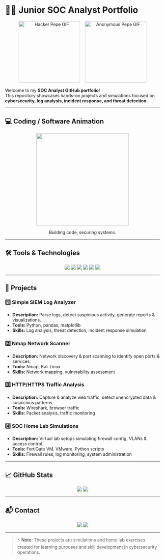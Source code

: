 # 👨‍💻 Junior SOC Analyst Portfolio

<p align="center">
  <!-- Hacker Pepe GIF -->
  <img src="https://tenor.com/tr/view/hacker-pepe-meme-gif-23535916" width="200" alt="Hacker Pepe GIF"/>
  &nbsp;&nbsp;
  <!-- Anonymous Pepe GIF -->
  <img src="https://tenor.com/tr/view/anonymous-anonymous-bites-back-geek-pepe-pepe-matrix-gif-14778477" width="200" alt="Anonymous Pepe GIF"/>
</p>


Welcome to my **SOC Analyst GitHub portfolio**!  
This repository showcases hands-on projects and simulations focused on **cybersecurity, log analysis, incident response, and threat detection**.

---

## 💻 Coding / Software Animation
<p align="center">
  <img src="https://media.giphy.com/media/l0HlBO7eyXzSZkJri/giphy.gif" width="300"/>
</p>
<p align="center">Building code, securing systems.</p>

---

## 🛠 Tools & Technologies

<p align="center">
  <img src="https://img.shields.io/badge/Python-3776AB?style=for-the-badge&logo=python&logoColor=white"/>
  <img src="https://img.shields.io/badge/.NET-512BD4?style=for-the-badge&logo=.net&logoColor=white"/>
  <img src="https://img.shields.io/badge/SQL-4479A1?style=for-the-badge&logo=mysql&logoColor=white"/>
  <img src="https://img.shields.io/badge/Angular-DD0031?style=for-the-badge&logo=angular&logoColor=white"/>
  <img src="https://img.shields.io/badge/Kali%20Linux-557C94?style=for-the-badge&logo=kali-linux&logoColor=white"/>
  <img src="https://img.shields.io/badge/Splunk-F26822?style=for-the-badge&logo=splunk&logoColor=white"/>
</p>

---

## 📂 Projects

### 1️⃣ Simple SIEM Log Analyzer
- **Description:** Parse logs, detect suspicious activity, generate reports & visualizations.  
- **Tools:** Python, pandas, matplotlib  
- **Skills:** Log analysis, threat detection, incident response simulation  

### 2️⃣ Nmap Network Scanner
- **Description:** Network discovery & port scanning to identify open ports & services.  
- **Tools:** Nmap, Kali Linux  
- **Skills:** Network mapping, vulnerability assessment  

### 3️⃣ HTTP/HTTPS Traffic Analysis
- **Description:** Capture & analyze web traffic, detect unencrypted data & suspicious patterns.  
- **Tools:** Wireshark, browser traffic  
- **Skills:** Packet analysis, traffic monitoring  

### 4️⃣ SOC Home Lab Simulations
- **Description:** Virtual lab setups simulating firewall config, VLANs & access control.  
- **Tools:** FortiGate VM, VMware, Python scripts  
- **Skills:** Firewall rules, log monitoring, system administration  

---

## 📈 GitHub Stats
<p align="center">
  <img src="https://github-readme-stats.vercel.app/api?username=nazlinuresmeray079&show_icons=true&theme=radical"/>
  <img src="https://github-readme-stats.vercel.app/api/top-langs/?username=nazlinuresmeray079&layout=compact&theme=radical"/>
</p>

---

## 📬 Contact
<p align="center">
  <a href="mailto:nazliinuresmeray079@gmail.com"><img src="https://img.shields.io/badge/Email-D14836?style=for-the-badge&logo=gmail&logoColor=white"/></a>
  <a href="https://www.linkedin.com/in/nazlinuresmeray/"><img src="https://img.shields.io/badge/LinkedIn-0A66C2?style=for-the-badge&logo=linkedin&logoColor=white"/></a>
</p>

---

> ⚡ **Note:** These projects are simulations and home lab exercises created for learning purposes and skill development in cybersecurity operations.
